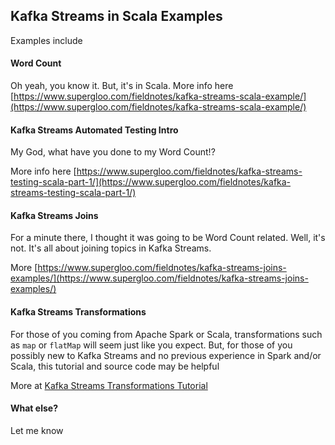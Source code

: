 ## Kafka Streams in Scala Examples

Examples include

#### Word Count 

Oh yeah, you know it.  But, it's in Scala.
More info here [https://www.supergloo.com/fieldnotes/kafka-streams-scala-example/](https://www.supergloo.com/fieldnotes/kafka-streams-scala-example/)

#### Kafka Streams Automated Testing Intro
My God, what have you done to my Word Count!?

More info here [https://www.supergloo.com/fieldnotes/kafka-streams-testing-scala-part-1/](https://www.supergloo.com/fieldnotes/kafka-streams-testing-scala-part-1/)

#### Kafka Streams Joins

For a minute there, I thought it was going to 
be Word Count related.  Well, it's not.  It's all about 
joining topics in Kafka Streams.  

More [https://www.supergloo.com/fieldnotes/kafka-streams-joins-examples/](https://www.supergloo.com/fieldnotes/kafka-streams-joins-examples/)

#### Kafka Streams Transformations

For those of you coming from Apache Spark or Scala, transformations such
as `map` or `flatMap` will seem just like you expect.  But, for those of you
possibly new to Kafka Streams and no previous experience in Spark and/or Scala, this
tutorial and source code may be helpful 

More at [Kafka Streams Transformations Tutorial](https://www.supergloo.com/fieldnotes/kafka-streams-transformation-examples/)


#### What else?

Let me know